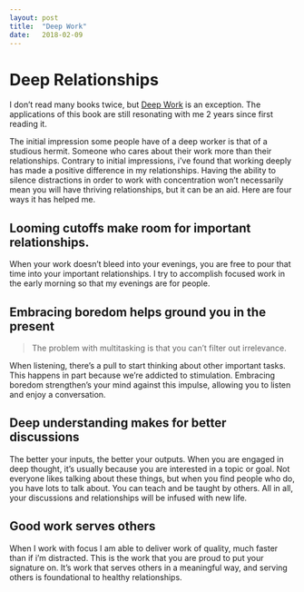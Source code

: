 ```yaml
---
layout: post
title:  "Deep Work"
date:   2018-02-09
---
```


# Deep Relationships

I don’t read many books twice, but [Deep Work](http://amzn.to/2nbihPn) is an exception. The applications of this book are still resonating with me 2 years since first reading it.

The initial impression some people have of a deep worker is that of a studious hermit. Someone who cares about their work more than their relationships. Contrary to initial impressions, i’ve found that working deeply has made a positive difference in my relationships. Having the ability to silence distractions in order to work with concentration won’t necessarily mean you will have thriving relationships, but it can be an aid. Here are four ways it has helped me.

## Looming cutoffs make room for important relationships.
When your work doesn’t bleed into your evenings, you are free to  pour that time into your important relationships. I try to accomplish focused work in the early morning so that my evenings are for people.

## Embracing boredom helps ground you in the present
> The problem with multitasking is that you can’t filter out irrelevance. 

When listening, there’s a pull to start thinking about other important tasks. This happens in part because we’re addicted to stimulation. Embracing boredom strengthen’s your mind against this impulse, allowing you to listen and enjoy a conversation.

## Deep understanding makes for better discussions
The better your inputs, the better your outputs. When you are engaged in deep thought, it’s usually because you are interested in a topic or goal. Not everyone likes talking about these things, but when you find people who do, you have lots to talk about. You can teach and be taught by others. All in all, your discussions and relationships will be infused with new life.

## Good work serves others
When I work with focus I am able to deliver work of quality, much faster than if i’m distracted. This is the work that you are proud to put your signature on. It’s work that serves others in a meaningful way, and serving others is foundational to healthy relationships.

